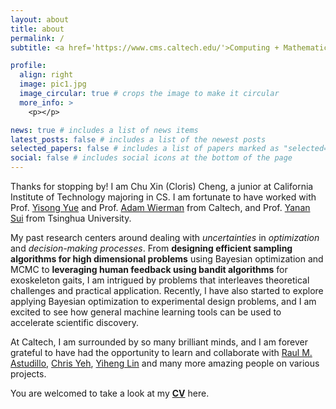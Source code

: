 ```yaml
---
layout: about
title: about
permalink: /
subtitle: <a href='https://www.cms.caltech.edu/'>Computing + Mathematical Sciences</a>, California Institute of Technology.

profile:
  align: right
  image: pic1.jpg
  image_circular: true # crops the image to make it circular
  more_info: >
    <p></p>

news: true # includes a list of news items
latest_posts: false # includes a list of the newest posts
selected_papers: false # includes a list of papers marked as "selected={true}"
social: false # includes social icons at the bottom of the page
---
```



Thanks for stopping by! I am Chu Xin (Cloris) Cheng, a junior at California Institute of Technology majoring in CS. I am fortunate to have worked with Prof. [Yisong Yue](https://yisongyue.com/[) and Prof. [Adam Wierman](https://adamwierman.com/) from Caltech, and Prof. [Yanan Sui](https://yanansui.com/) from Tsinghua University. 

My past research centers around dealing with *uncertainties* in *optimization* and *decision-making processes*. From **designing efficient sampling algorithms for high dimensional problems** using Bayesian optimization and MCMC to **leveraging human feedback using bandit algorithms** for exoskeleton gaits, I am intrigued by problems that interleaves theoretical challenges and practical application. Recently, I have also started to explore applying Bayesian optimization to experimental design problems, and I am excited to see how general machine learning tools can be used to accelerate scientific discovery.

At Caltech, I am surrounded by so many brilliant minds, and I am forever grateful to have had the opportunity to learn and collaborate with [Raul M. Astudillo](https://raulastudillo.netlify.app/), [Chris Yeh](https://chrisyeh96.github.io/), [Yiheng Lin](https://yihenglin97.github.io/) and many more amazing people on various projects.

You are welcomed to take a look at my [**CV**](/assets/pdf/CV_cheng_2024.pdf) here.



